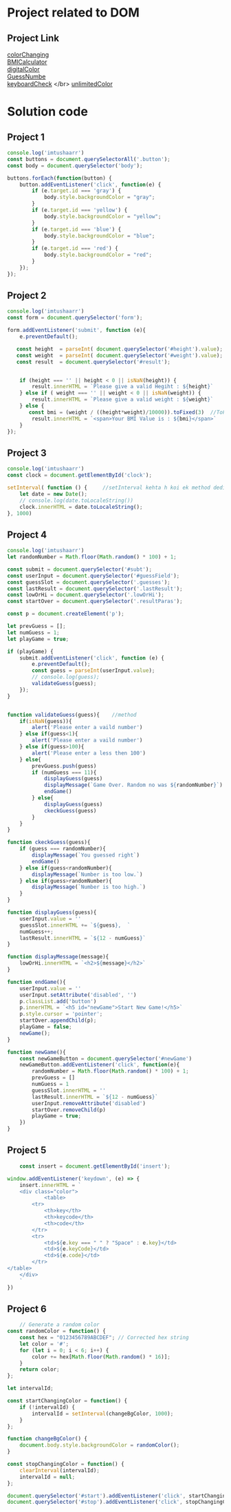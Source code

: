 # Project related to DOM

## Project Link
[colorChanging](https://github.com/imtushaarr/js-prep/tree/main/projects-07/1-colorChanging)
</br>
[BMICalculator](https://github.com/imtushaarr/js-prep/tree/main/projects-07/2-BMICalculator)
</br>
[digitalColor](https://github.com/imtushaarr/js-prep/tree/main/projects-07/3-digitalColor)
</br>
[GuessNumbe](https://github.com/imtushaarr/js-prep/tree/main/projects-07/4-GuessNumber)
</br>
[keyboardCheck]([https://github.com/imtushaarr/js-prep/tree/main/projects-07/4-GuessNumber](https://github.com/imtushaarr/js-prep/tree/main/10-eventProject/KeyBoard%20Check))
</br>
[unlimitedColor]([https://github.com/imtushaarr/js-prep/tree/main/projects-07/4-GuessNumber](https://github.com/imtushaarr/js-prep/tree/main/10-eventProject/Unlimited%20Color))

# Solution code

## Project 1

```javascript
console.log('imtushaarr')
const buttons = document.querySelectorAll('.button');
const body = document.querySelector('body');

buttons.forEach(function(button) {
    button.addEventListener('click', function(e) {
        if (e.target.id === 'gray') {
            body.style.backgroundColor = "gray";
        }
        if (e.target.id === 'yellow') {
            body.style.backgroundColor = "yellow";
        }
        if (e.target.id === 'blue') {
            body.style.backgroundColor = "blue";
        }
        if (e.target.id === 'red') {
            body.style.backgroundColor = "red";
        }
    });
});

```

## Project 2

```javascript
console.log('imtushaarr')
const form = document.querySelector('form');

form.addEventListener('submit', function (e){
    e.preventDefault();

   const height  = parseInt( document.querySelector('#height').value);
   const weight  = parseInt( document.querySelector('#weight').value);
   const result  = document.querySelector('#result');


    if (height === '' || height < 0 || isNaN(height)) {
        result.innerHTML = `Please give a valid Hegiht : ${height}`
    } else if ( weight === '' || weight < 0 || isNaN(weight)) {
        result.innerHTML = `Please give a valid weight : ${weight}`
    } else {
       const bmi = (weight / ((height*weight)/10000)).toFixed(3)  //ToFixed use for, when ever getting long no. it help to reduce.
        result.innerHTML = `<span>Your BMI Value is : ${bmi}</span>`
    }
});

```

## Project 3

```javascript
console.log('imtushaarr')
const clock = document.getElementById('clock');

setInterval( function () {     //setInterval kehta h koi ek method dedijiye or intervel bta dijiye jb tk chlta rahe ga
    let date = new Date();
    // console.log(date.toLocaleString())
    clock.innerHTML = date.toLocaleString();
}, 1000)      

```

## Project 4

```javascript
console.log('imtushaarr')
let randomNumber = Math.floor(Math.random() * 100) + 1;

const submit = document.querySelector('#subt');
const userInput = document.querySelector('#guessField');
const guessSlot = document.querySelector('.guesses');
const lastResult = document.querySelector('.lastResult');
const lowOrHi = document.querySelector('.lowOrHi');
const startOver = document.querySelector('.resultParas');

const p = document.createElement('p');

let prevGuess = [];
let numGuess = 1;
let playGame = true;

if (playGame) {
    submit.addEventListener('click', function (e) {
        e.preventDefault();
        const guess = parseInt(userInput.value);
        // console.log(guess);
        validateGuess(guess);
    });
}


function validateGuess(guess){    //method
    if(isNaN(guess)){
        alert('Please enter a vaild number')
    } else if(guess<1){
        alert('Please enter a vaild number')
    } else if(guess>100){
        alert('Please enter a less then 100')
    } else{
        prevGuess.push(guess)
        if (numGuess === 11){
            displayGuess(guess)
            displayMessage(`Game Over. Random no was ${randomNumber}`)
            endGame()
        } else{
            displayGuess(guess)
            ckeckGuess(guess)
        }
    }
}

function ckeckGuess(guess){ 
    if (guess === randomNumber){
        displayMessage(`You guessed right`)
        endGame()
    } else if(guess<randomNumber){
        displayMessage(`Number is too low.`)
    } else if(guess>randomNumber){
        displayMessage(`Number is too high.`)
    }
}

function displayGuess(guess){
    userInput.value = ''
    guessSlot.innerHTML += `${guess},  `
    numGuess++;
    lastResult.innerHTML = `${12 - numGuess}`
}

function displayMessage(message){
    lowOrHi.innerHTML = `<h2>${message}</h2>`
}

function endGame(){
    userInput.value = ''
    userInput.setAttribute('disabled', '')
    p.classList.add('button')
    p.innerHTML = `<h5 id="newGame">Start New Game!</h5>`
    p.style.cursor = 'pointer';
    startOver.appendChild(p);
    playGame = false;
    newGame();
}

function newGame(){
    const newGameButton = document.querySelector('#newGame')
    newGameButton.addEventListener('click', function(e){
        randomNumber = Math.floor(Math.random() * 100) + 1;
        prevGuess = []
        numGuess = 1
        guessSlot.innerHTML = ''
        lastResult.innerHTML = `${12 - numGuess}`
        userInput.removeAttribute('disabled')
        startOver.removeChild(p)
        playGame = true;
    })
}     
```


## Project 5

```javascript
    const insert = document.getElementById('insert');

window.addEventListener('keydown', (e) => {
    insert.innerHTML = `
    <div class="color">
            <table>
        <tr>
            <th>key</th>
            <th>keycode</th> 
            <th>code</th>
        </tr>
        <tr>
            <td>${e.key === " " ? "Space" : e.key}</td>
            <td>${e.keyCode}</td> 
            <td>${e.code}</td>
        </tr>
</table>
    </div>
    `
})
```

## Project 6

```javascript
    // Generate a random color
const randomColor = function() {
    const hex = "0123456789ABCDEF"; // Corrected hex string
    let color = '#';
    for (let i = 0; i < 6; i++) {
        color += hex[Math.floor(Math.random() * 16)];
    }
    return color;
};

let intervalId;

const startChangingColor = function() {
    if (!intervalId) {
        intervalId = setInterval(changeBgColor, 1000);
    }
};

function changeBgColor() {
    document.body.style.backgroundColor = randomColor();
}

const stopChangingColor = function() {
    clearInterval(intervalId);
    intervalId = null;
};

document.querySelector('#start').addEventListener('click', startChangingColor);
document.querySelector('#stop').addEventListener('click', stopChangingColor);

```
